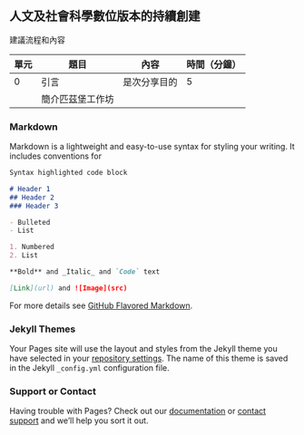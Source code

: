## 人文及社會科學數位版本的持續創建

建議流程和內容

單元 | 題目 | 內容 | 時間（分鐘） 
---- | ---- | --- | -----------
 0 | 引言 | 是次分享目的 | 5 
 || 簡介匹茲堡工作坊|

### Markdown

Markdown is a lightweight and easy-to-use syntax for styling your writing. It includes conventions for

```markdown
Syntax highlighted code block

# Header 1
## Header 2
### Header 3

- Bulleted
- List

1. Numbered
2. List

**Bold** and _Italic_ and `Code` text

[Link](url) and ![Image](src)
```

For more details see [GitHub Flavored Markdown](https://guides.github.com/features/mastering-markdown/).

### Jekyll Themes

Your Pages site will use the layout and styles from the Jekyll theme you have selected in your [repository settings](https://github.com/mysheepb/digital-edition-2017-sharing/settings). The name of this theme is saved in the Jekyll `_config.yml` configuration file.

### Support or Contact

Having trouble with Pages? Check out our [documentation](https://help.github.com/categories/github-pages-basics/) or [contact support](https://github.com/contact) and we’ll help you sort it out.
